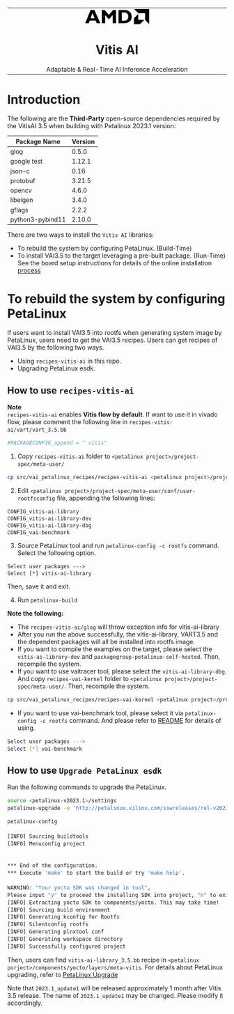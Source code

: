﻿<table class="sphinxhide">
 <tr>
   <td align="center"><img src="https://raw.githubusercontent.com/Xilinx/Image-Collateral/main/xilinx-logo.png" width="30%"/><h1>Vitis AI</h1><h0>Adaptable & Real-Time AI Inference Acceleration</h0>
   </td>
 </tr>
</table>


# Introduction
The following are the **Third-Party** open-source dependencies required by the VitisAI 3.5 when building with Petalinux 2023.1 version:

   | Package Name     | Version     |
   | ---------------- | ----------- |
   | glog             | 0.5.0       |
   | google test      | 1.12.1      |
   | json-c           | 0.16        |
   | protobuf         | 3.21.5      |
   | opencv           | 4.6.0       |
   | libeigen         | 3.4.0       |
   | gflags           | 2.2.2       |
   | python3-pybind11 | 2.10.0      |

There are two ways to install the `Vitis AI` libraries: 
* To rebuild the system by configuring PetaLinux. (Build-Time)
* To install VAI3.5 to the target leveraging a pre-built package. (Run-Time) See the board setup instructions for details of the online installation [process](https://xilinx.github.io/Vitis-AI/docs/board_setup/vai_install_to_target.html)

# To rebuild the system by configuring PetaLinux
If users want to install VAI3.5 into rootfs when generating system image by PetaLinux, users need to get the VAI3.5 recipes.
Users can get recipes of VAI3.5 by the following two ways.
* Using `recipes-vitis-ai` in this repo.
* Upgrading PetaLinux esdk.

## How to use `recipes-vitis-ai`

**Note**  
`recipes-vitis-ai` enables **Vitis flow by default**. If want to use it in vivado flow, please comment the following line in `recipes-vitis-ai/vart/vart_3.5.bb`
```bash
#PACKAGECONFIG_append = " vitis"
```

1. Copy `recipes-vitis-ai` folder to `<petalinux project>/project-spec/meta-user/`
```bash
cp src/vai_petalinux_recipes/recipes-vitis-ai <petalinux project>/project-spec/meta-user/
```

2. Edit `<petalinux project>/project-spec/meta-user/conf/user-rootfsconfig` file, appending the following lines:
```
CONFIG_vitis-ai-library
CONFIG_vitis-ai-library-dev
CONFIG_vitis-ai-library-dbg
CONFIG_vai-benchmark
```

3. Source PetaLinux tool and run `petalinux-config -c rootfs` command. Select the following option.
```
Select user packages --->
Select [*] vitis-ai-library
```
Then, save it and exit.

4. Run `petalinux-build`

**Note the following:**
* The `recipes-vitis-ai/glog` will throw exception info for vitis-ai-library
* After you run the above successfully, the vitis-ai-library, VART3.5 and the dependent packages will all be installed into rootfs image.  
* If you want to compile the examples on the target, please select the `vitis-ai-library-dev` and `packagegroup-petalinux-self-hosted`. Then, recompile the system.   
* If you want to use vaitracer tool, please select the `vitis-ai-library-dbg`. And copy `recipes-vai-kernel` folder to `<petalinux project>/project-spec/meta-user/`. Then, recompile the system.   
```bash
cp src/vai_petalinux_recipes/recipes-vai-kernel <petalinux project>/project-spec/meta-user/
```
* If you want to use vai-benchmark tool, please select it via `petalinux-config -c rootfs` command. And please refer to [README](../../examples/vai_library/vai_benchmark/README.md) for details of using.
```bash
Select user packages --->
Select [*] vai-benchmark
```

## How to use `Upgrade PetaLinux esdk`
Run the following commands to upgrade the PetaLinux.
```bash
source <petalinux-v2023.1>/settings
petalinux-upgrade -u 'http://petalinux.xilinx.com/sswreleases/rel-v2023/sdkupdate/2023.1_update1/' -p 'aarch64'
```
```bash
petalinux-config

[INFO] Sourcing buildtools
[INFO] Menuconfig project


*** End of the configuration.
*** Execute 'make' to start the build or try 'make help'.

WARNING: "Your yocto SDK was changed in tool",
Please input "y" to proceed the installing SDK into project, "n" to exit:y
[INFO] Extracting yocto SDK to components/yocto. This may take time!
[INFO] Sourcing build environment
[INFO] Generating kconfig for Rootfs
[INFO] Silentconfig rootfs
[INFO] Generating plnxtool conf
[INFO] Generating workspace directory
[INFO] Successfully configured project
```

Then, users can find `vitis-ai-library_3.5.bb` recipe in `<petalinux porject>/components/yocto/layers/meta-vitis`.
For details about PetaLinux upgrading, refer to [PetaLinux Upgrade](https://docs.xilinx.com/r/en-US/ug1144-petalinux-tools-reference-guide/petalinux-upgrade-Options)

Note that `2023.1_update1` will be released approximately 1 month after Vitis 3.5 release. The name of `2023.1_update1` may be changed. Please modify it accordingly. 

